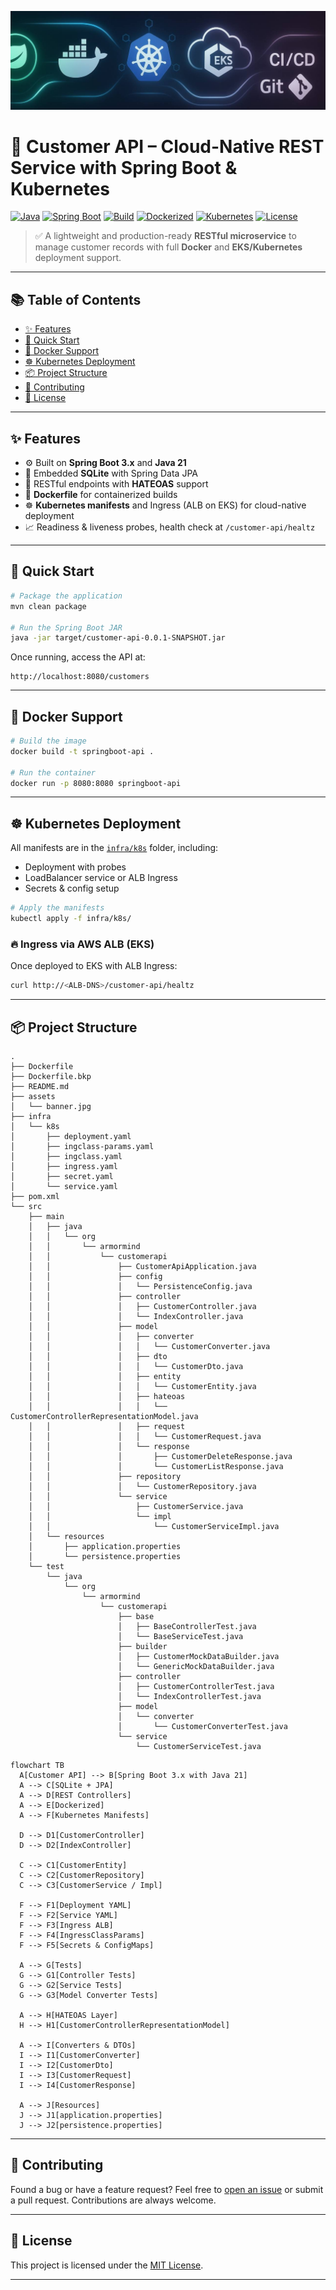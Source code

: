 ![Banner](https://github.com/armormind/java-springboot-api/raw/master/assets/banner.jpg)

# 🚀 Customer API – Cloud-Native REST Service with Spring Boot & Kubernetes

[![Java](https://img.shields.io/badge/Java-21-blue.svg)](https://www.oracle.com/java/)
[![Spring Boot](https://img.shields.io/badge/Spring--Boot-3.x-brightgreen.svg)](https://spring.io/projects/spring-boot)
[![Build](https://img.shields.io/badge/Build-Maven-orange.svg)](https://maven.apache.org/)
[![Dockerized](https://img.shields.io/badge/Docker-Ready-blue)](https://hub.docker.com/)
[![Kubernetes](https://img.shields.io/badge/Kubernetes-Deployed-blueviolet)](https://kubernetes.io/)
[![License](https://img.shields.io/badge/License-MIT-green.svg)](LICENSE)

> ✅ A lightweight and production-ready **RESTful microservice** to manage customer records with full **Docker** and **EKS/Kubernetes** deployment support.

---

## 📚 Table of Contents

- [✨ Features](#-features)
- [🚀 Quick Start](#-quick-start)
- [🐳 Docker Support](#-docker-support)
- [☸️ Kubernetes Deployment](#️-kubernetes-deployment)
- [📦 Project Structure](#-project-structure)
- [🤝 Contributing](#-contributing)
- [📄 License](#-license)

---

## ✨ Features

- ⚙️ Built on **Spring Boot 3.x** and **Java 21**
- 💾 Embedded **SQLite** with Spring Data JPA
- 📡 RESTful endpoints with **HATEOAS** support
- 🐳 **Dockerfile** for containerized builds
- ☸️ **Kubernetes manifests** and Ingress (ALB on EKS) for cloud-native deployment
- 📈 Readiness & liveness probes, health check at `/customer-api/healtz`

---

## 🚀 Quick Start

```bash
# Package the application
mvn clean package

# Run the Spring Boot JAR
java -jar target/customer-api-0.0.1-SNAPSHOT.jar
```

Once running, access the API at:

```http
http://localhost:8080/customers
```

---

## 🐳 Docker Support

```bash
# Build the image
docker build -t springboot-api .

# Run the container
docker run -p 8080:8080 springboot-api
```

---

## ☸️ Kubernetes Deployment

All manifests are in the [`infra/k8s`](infra/k8s) folder, including:

- Deployment with probes
- LoadBalancer service or ALB Ingress
- Secrets & config setup

```bash
# Apply the manifests
kubectl apply -f infra/k8s/
```

### 🔥 Ingress via AWS ALB (EKS)

Once deployed to EKS with ALB Ingress:

```bash
curl http://<ALB-DNS>/customer-api/healtz
```

---

## 📦 Project Structure

```
.
├── Dockerfile
├── Dockerfile.bkp
├── README.md
├── assets
│   └── banner.jpg
├── infra
│   └── k8s
│       ├── deployment.yaml
│       ├── ingclass-params.yaml
│       ├── ingclass.yaml
│       ├── ingress.yaml
│       ├── secret.yaml
│       └── service.yaml
├── pom.xml
└── src
    ├── main
    │   ├── java
    │   │   └── org
    │   │       └── armormind
    │   │           └── customerapi
    │   │               ├── CustomerApiApplication.java
    │   │               ├── config
    │   │               │   └── PersistenceConfig.java
    │   │               ├── controller
    │   │               │   ├── CustomerController.java
    │   │               │   └── IndexController.java
    │   │               ├── model
    │   │               │   ├── converter
    │   │               │   │   └── CustomerConverter.java
    │   │               │   ├── dto
    │   │               │   │   └── CustomerDto.java
    │   │               │   ├── entity
    │   │               │   │   └── CustomerEntity.java
    │   │               │   ├── hateoas
    │   │               │   │   └── CustomerControllerRepresentationModel.java
    │   │               │   ├── request
    │   │               │   │   └── CustomerRequest.java
    │   │               │   └── response
    │   │               │       ├── CustomerDeleteResponse.java
    │   │               │       └── CustomerListResponse.java
    │   │               ├── repository
    │   │               │   └── CustomerRepository.java
    │   │               └── service
    │   │                   ├── CustomerService.java
    │   │                   └── impl
    │   │                       └── CustomerServiceImpl.java
    │   └── resources
    │       ├── application.properties
    │       └── persistence.properties
    └── test
        └── java
            └── org
                └── armormind
                    └── customerapi
                        ├── base
                        │   ├── BaseControllerTest.java
                        │   └── BaseServiceTest.java
                        ├── builder
                        │   ├── CustomerMockDataBuilder.java
                        │   └── GenericMockDataBuilder.java
                        ├── controller
                        │   ├── CustomerControllerTest.java
                        │   └── IndexControllerTest.java
                        ├── model
                        │   └── converter
                        │       └── CustomerConverterTest.java
                        └── service
                            └── CustomerServiceTest.java
```

```mermaid
flowchart TB
  A[Customer API] --> B[Spring Boot 3.x with Java 21]
  A --> C[SQLite + JPA]
  A --> D[REST Controllers]
  A --> E[Dockerized]
  A --> F[Kubernetes Manifests]

  D --> D1[CustomerController]
  D --> D2[IndexController]
  
  C --> C1[CustomerEntity]
  C --> C2[CustomerRepository]
  C --> C3[CustomerService / Impl]

  F --> F1[Deployment YAML]
  F --> F2[Service YAML]
  F --> F3[Ingress ALB]
  F --> F4[IngressClassParams]
  F --> F5[Secrets & ConfigMaps]

  A --> G[Tests]
  G --> G1[Controller Tests]
  G --> G2[Service Tests]
  G --> G3[Model Converter Tests]

  A --> H[HATEOAS Layer]
  H --> H1[CustomerControllerRepresentationModel]

  A --> I[Converters & DTOs]
  I --> I1[CustomerConverter]
  I --> I2[CustomerDto]
  I --> I3[CustomerRequest]
  I --> I4[CustomerResponse]

  A --> J[Resources]
  J --> J1[application.properties]
  J --> J2[persistence.properties]

```

---

## 🤝 Contributing

Found a bug or have a feature request? Feel free to [open an issue](https://github.com/armormind/java-springboot-api/issues) or submit a pull request. Contributions are always welcome.

---

## 📄 License

This project is licensed under the [MIT License](LICENSE.txt).

---